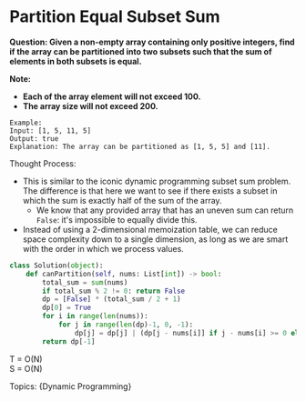 # Partition Equal Subset Sum

<b>Question: Given a non-empty array containing only positive integers, find if the array can be partitioned into two subsets such that the sum of elements in both subsets is equal.</b>

<b>Note:</b>
* <b>Each of the array element will not exceed 100.</b>
* <b>The array size will not exceed 200.</b>

```
Example:  
Input: [1, 5, 11, 5]  
Output: true  
Explanation: The array can be partitioned as [1, 5, 5] and [11].
```

Thought Process:
* This is similar to the iconic dynamic programming subset sum problem. The difference is that here we want to see if there exists a subset in which the sum is exactly half of the sum of the array.
  * We know that any provided array that has an uneven sum can return `False`: it's impossible to equally divide this.
* Instead of using a 2-dimensional memoization table, we can reduce space complexity down to a single dimension, as long as we are smart with the order in which we process values.

```python
class Solution(object):
    def canPartition(self, nums: List[int]) -> bool:
        total_sum = sum(nums)
        if total_sum % 2 != 0: return False
        dp = [False] * (total_sum / 2 + 1)
        dp[0] = True
        for i in range(len(nums)):
            for j in range(len(dp)-1, 0, -1):
                dp[j] = dp[j] | (dp[j - nums[i]] if j - nums[i] >= 0 else False)
        return dp[-1]    
```
T = O(N)  
S = O(N)  

Topics: {Dynamic Programming}
